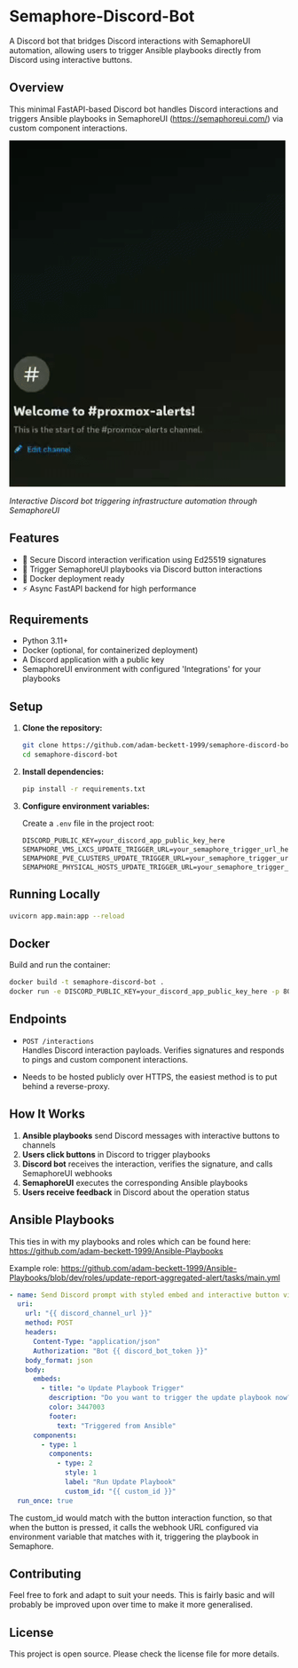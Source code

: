 # Semaphore-Discord-Bot

A Discord bot that bridges Discord interactions with SemaphoreUI automation, allowing users to trigger Ansible playbooks directly from Discord using interactive buttons.

## Overview

This minimal FastAPI-based Discord bot handles Discord interactions and triggers Ansible playbooks in SemaphoreUI (https://semaphoreui.com/) via custom component interactions.

![Bot Demo](demo.gif)

*Interactive Discord bot triggering infrastructure automation through SemaphoreUI*

## Features

- 🔐 Secure Discord interaction verification using Ed25519 signatures
- 🚀 Trigger SemaphoreUI playbooks via Discord button interactions
- 🐳 Docker deployment ready
- ⚡ Async FastAPI backend for high performance

## Requirements

- Python 3.11+
- Docker (optional, for containerized deployment)
- A Discord application with a public key
- SemaphoreUI environment with configured 'Integrations' for your playbooks

## Setup

1. **Clone the repository:**
   ```sh
   git clone https://github.com/adam-beckett-1999/semaphore-discord-bot.git
   cd semaphore-discord-bot
   ```

2. **Install dependencies:**
   ```sh
   pip install -r requirements.txt
   ```

3. **Configure environment variables:**

   Create a `.env` file in the project root:
   ```
   DISCORD_PUBLIC_KEY=your_discord_app_public_key_here
   SEMAPHORE_VMS_LXCS_UPDATE_TRIGGER_URL=your_semaphore_trigger_url_here
   SEMAPHORE_PVE_CLUSTERS_UPDATE_TRIGGER_URL=your_semaphore_trigger_url_here
   SEMAPHORE_PHYSICAL_HOSTS_UPDATE_TRIGGER_URL=your_semaphore_trigger_url_here
   ```

## Running Locally

```sh
uvicorn app.main:app --reload
```

## Docker

Build and run the container:

```sh
docker build -t semaphore-discord-bot .
docker run -e DISCORD_PUBLIC_KEY=your_discord_app_public_key_here -p 8000:8000 semaphore-discord-bot
```

## Endpoints

- `POST /interactions`  
  Handles Discord interaction payloads. Verifies signatures and responds to pings and custom component interactions.

- Needs to be hosted publicly over HTTPS, the easiest method is to put behind a reverse-proxy.

## How It Works

1. **Ansible playbooks** send Discord messages with interactive buttons to channels
2. **Users click buttons** in Discord to trigger playbooks
3. **Discord bot** receives the interaction, verifies the signature, and calls SemaphoreUI webhooks
4. **SemaphoreUI** executes the corresponding Ansible playbooks
5. **Users receive feedback** in Discord about the operation status

## Ansible Playbooks

This ties in with my playbooks and roles which can be found here: https://github.com/adam-beckett-1999/Ansible-Playbooks

Example role: https://github.com/adam-beckett-1999/Ansible-Playbooks/blob/dev/roles/update-report-aggregated-alert/tasks/main.yml

```yaml
- name: Send Discord prompt with styled embed and interactive button via bot API
  uri:
    url: "{{ discord_channel_url }}"
    method: POST
    headers:
      Content-Type: "application/json"
      Authorization: "Bot {{ discord_bot_token }}"
    body_format: json
    body:
      embeds:
        - title: "⚙️ Update Playbook Trigger"
          description: "Do you want to trigger the update playbook now?\nClick the button below to start the update process."
          color: 3447003
          footer:
            text: "Triggered from Ansible"
      components:
        - type: 1
          components:
            - type: 2
              style: 1
              label: "Run Update Playbook"
              custom_id: "{{ custom_id }}"
  run_once: true
```

The custom_id would match with the button interaction function, so that when the button is pressed, it calls the webhook URL configured via environment variable that matches with it, triggering the playbook in Semaphore.

## Contributing

Feel free to fork and adapt to suit your needs. This is fairly basic and will probably be improved upon over time to make it more generalised.

## License

This project is open source. Please check the license file for more details.